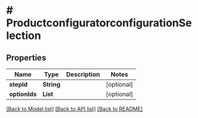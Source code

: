 # # ProductconfiguratorconfigurationSelection


## Properties 


Name | Type | Description | Notes
------------ | ------------- | ------------- | -------------
**stepId**| **String** |   | [optional]
**optionIds**| **List<String>** |   | [optional]


[[Back to Model list]](../../README.md#models) [[Back to API list]](../../README.md#endpoints) [[Back to README]](../../README.md)

